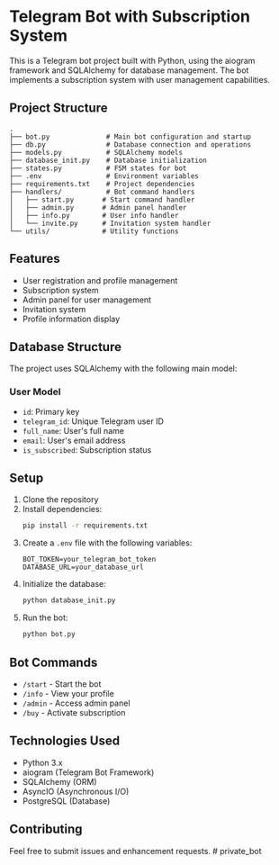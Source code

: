 # Telegram Bot with Subscription System

This is a Telegram bot project built with Python, using the aiogram framework and SQLAlchemy for database management. The bot implements a subscription system with user management capabilities.

## Project Structure

```
.
├── bot.py              # Main bot configuration and startup
├── db.py               # Database connection and operations
├── models.py           # SQLAlchemy models
├── database_init.py    # Database initialization
├── states.py           # FSM states for bot
├── .env                # Environment variables
├── requirements.txt    # Project dependencies
├── handlers/           # Bot command handlers
│   ├── start.py       # Start command handler
│   ├── admin.py       # Admin panel handler
│   ├── info.py        # User info handler
│   └── invite.py      # Invitation system handler
└── utils/             # Utility functions
```

## Features

- User registration and profile management
- Subscription system
- Admin panel for user management
- Invitation system
- Profile information display

## Database Structure

The project uses SQLAlchemy with the following main model:

### User Model
- `id`: Primary key
- `telegram_id`: Unique Telegram user ID
- `full_name`: User's full name
- `email`: User's email address
- `is_subscribed`: Subscription status

## Setup

1. Clone the repository
2. Install dependencies:
   ```bash
   pip install -r requirements.txt
   ```
3. Create a `.env` file with the following variables:
   ```
   BOT_TOKEN=your_telegram_bot_token
   DATABASE_URL=your_database_url
   ```
4. Initialize the database:
   ```bash
   python database_init.py
   ```
5. Run the bot:
   ```bash
   python bot.py
   ```

## Bot Commands

- `/start` - Start the bot
- `/info` - View your profile
- `/admin` - Access admin panel
- `/buy` - Activate subscription

## Technologies Used

- Python 3.x
- aiogram (Telegram Bot Framework)
- SQLAlchemy (ORM)
- AsyncIO (Asynchronous I/O)
- PostgreSQL (Database)

## Contributing

Feel free to submit issues and enhancement requests. # private_bot
